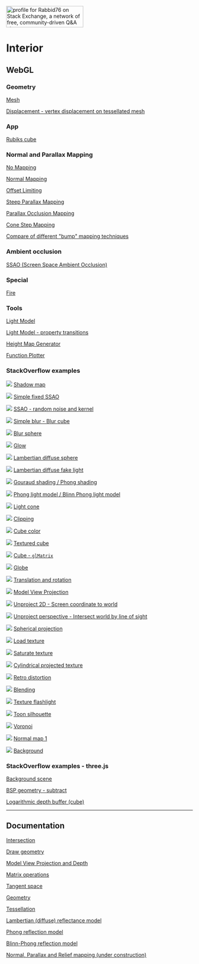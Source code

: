 <a href="https://stackexchange.com/users/7322082/rabbid76"><img src="https://stackexchange.com/users/flair/7322082.png" width="208" height="58" alt="profile for Rabbid76 on Stack Exchange, a network of free, community-driven Q&amp;A sites" title="profile for Rabbid76 on Stack Exchange, a network of free, community-driven Q&amp;A sites" /></a>

# Interior

## WebGL

### Geometry

[Mesh](https://rabbid76.github.io/graphics-snippets/html/basic/mesh.html)

[Displacement - vertex displacement on tessellated mesh](https://rabbid76.github.io/graphics-snippets/html/basic/displacement.html)

### App

[Rubiks cube](https://rabbid76.github.io/graphics-snippets/html/app/rubiks_cube.html)

### Normal and Parallax Mapping

[No Mapping](https://rabbid76.github.io/graphics-snippets/html/technique/parallax_001_no_parallax_mapping.html)

[Normal Mapping](https://rabbid76.github.io/graphics-snippets/html/technique/parallax_002_normal_mapping.html)

[Offset Limiting](https://rabbid76.github.io/graphics-snippets/html/technique/parallax_003_offset_limiting.html)

[Steep Parallax Mapping](https://rabbid76.github.io/graphics-snippets/html/technique/parallax_004_parallax_occlusion_mapping_derivative_tbn.html)

[Parallax Occlusion Mapping](https://rabbid76.github.io/graphics-snippets/html/technique/parallax_005_parallax_relief_mapping_derivative_tbn.html)

[Cone Step Mapping](https://rabbid76.github.io/graphics-snippets/html/technique/parallax_006_cone_step_mapping_derivative_tbn.html)

[Compare of different "bump" mapping techniques](https://rabbid76.github.io/graphics-snippets/html/technique/parallax_mapping.html)

### Ambient occlusion

[SSAO (Screen Space Ambient Occlusion)](https://rabbid76.github.io/graphics-snippets/html/technique/ssao.html)

### Special

[Fire](https://rabbid76.github.io/graphics-snippets/html/effect/fire.html)

### Tools

[Light Model](https://rabbid76.github.io/graphics-snippets/html/tools/light_model_view.html)

[Light Model - property transitions](https://rabbid76.github.io/graphics-snippets/html/tools/light_model_transition.html)

[Height Map Generator](https://rabbid76.github.io/graphics-snippets/html/tools/height_map_generator.html)

[Function Plotter](https://rabbid76.github.io/graphics-snippets/html/tools/function_plotter.html)

### StackOverflow examples

![](html/stackoverflow/image/shadow_map.png)
[Shadow map](https://rabbid76.github.io/graphics-snippets/html/stackoverflow/shadow_map.html)

![](html/stackoverflow/image/ssao_simple_b.png)
[Simple fixed SSAO](https://rabbid76.github.io/graphics-snippets/html/stackoverflow/ssao_simple_b.html)

![](html/stackoverflow/image/ssao_simple.png)
[SSAO - random noise and kernel](https://rabbid76.github.io/graphics-snippets/html/stackoverflow/ssao_simple.html)

![](html/stackoverflow/image/blur_cube_color.png)
[Simple blur - Blur cube](https://rabbid76.github.io/graphics-snippets/html/stackoverflow/blur_cube_color.html)

![](html/stackoverflow/image/blur_sphere_texture.png)
[Blur sphere](https://rabbid76.github.io/graphics-snippets/html/stackoverflow/blur_sphere_texture.html)

![](html/stackoverflow/image/glow.png)
[Glow](https://rabbid76.github.io/graphics-snippets/html/stackoverflow/glow.html)  

![](html/stackoverflow/image/lambertian_sphere.png)
[Lambertian diffuse sphere](https://rabbid76.github.io/graphics-snippets/html/stackoverflow/lambertian_sphere.html)

![](html/stackoverflow/image/lambertian_fake.png)
[Lambertian diffuse fake light](https://rabbid76.github.io/graphics-snippets/html/stackoverflow/lambertian_fake.html)

![](html/stackoverflow/image/gouraud_phong.png)
[Gouraud shading / Phong shading](https://rabbid76.github.io/graphics-snippets/html/stackoverflow/gouraud_phong.html)

![](html/stackoverflow/image/phong_blinnphong.png)
[Phong light model / Blinn Phong light model](https://rabbid76.github.io/graphics-snippets/html/stackoverflow/phong_blinnphong.html)

![](html/stackoverflow/image/light_cone.png)
[Light cone](https://rabbid76.github.io/graphics-snippets/html/stackoverflow/light_cone.html)

![](html/stackoverflow/image/clip_cube.png)
[Clipping](https://rabbid76.github.io/graphics-snippets/html/stackoverflow/clip_cube.html)

![](html/stackoverflow/image/cube_color.png)
[Cube color](https://rabbid76.github.io/graphics-snippets/html/stackoverflow/cube_color.html)

![](html/stackoverflow/image/cube_texture.png)
[Textured cube](https://rabbid76.github.io/graphics-snippets/html/stackoverflow/cube_texture.html)

![](html/stackoverflow/image/glMatrix_cube.png)
[Cube - `glMatrix`](https://rabbid76.github.io/graphics-snippets/html/stackoverflow/glMatrix_cube.html)

![](html/stackoverflow/image/sphere_texture.png)
[Globe](https://rabbid76.github.io/graphics-snippets/html/stackoverflow/sphere_texture.html)

![](html/stackoverflow/image/axis_rotation.png)
[Translation and rotation](https://rabbid76.github.io/graphics-snippets/html/stackoverflow/axis_rotation.html)

![](html/stackoverflow/image/model_view_projection.png)
[Model View Projection](https://rabbid76.github.io/graphics-snippets/html/stackoverflow/model_view_projection.html)

![](html/stackoverflow/image/unproject_2d.png)
[Unproject 2D - Screen coordinate to world](https://rabbid76.github.io/graphics-snippets/html/stackoverflow/unproject_2d.html)

![](html/stackoverflow/image/unproject_perspective.png)
[Unproject perspective - Intersect world by line of sight](https://rabbid76.github.io/graphics-snippets/html/stackoverflow/unproject_perspective.html)

![](html/stackoverflow/image/spherical_projection.png)
[Spherical projection](https://rabbid76.github.io/graphics-snippets/html/stackoverflow/spherical_projection.html)

![](html/stackoverflow/image/texture_load.png)
[Load texture](https://rabbid76.github.io/graphics-snippets/html/stackoverflow/texture_load.html)

![](html/stackoverflow/image/texture_saturate.png)
[Saturate texture](https://rabbid76.github.io/graphics-snippets/html/stackoverflow/texture_saturate.html)

![](html/stackoverflow/image/texture_cylindrical_projection.png)
[Cylindrical projected texture](https://rabbid76.github.io/graphics-snippets/html/stackoverflow/texture_cylindrical_projection.html)

![](html/stackoverflow/image/retro_distortion.png)
[Retro distortion](https://rabbid76.github.io/graphics-snippets/html/stackoverflow/retro_distortion.html)

![](html/stackoverflow/image/blending.png)
[Blending](https://rabbid76.github.io/graphics-snippets/html/stackoverflow/blending.html)

![](html/stackoverflow/image/texture_flashlight.png)
[Texture flashlight](https://rabbid76.github.io/graphics-snippets/html/stackoverflow/texture_flashlight.html)

![](html/stackoverflow/image/silhouette.png)
[Toon silhouette](https://rabbid76.github.io/graphics-snippets/html/stackoverflow/silhouette.html)

![](html/stackoverflow/image/voronoi.png)
[Voronoi](https://rabbid76.github.io/graphics-snippets/html/stackoverflow/voronoi.html)

![](html/stackoverflow/image/normalmap1.png)
[Normal map 1](https://rabbid76.github.io/graphics-snippets/html/stackoverflow/normalmap1.html)

![](html/stackoverflow/image/background_cube_poor_webgl.png)
[Background](https://rabbid76.github.io/graphics-snippets/html/stackoverflow/background_cube_poor_webgl.html)

### StackOverflow examples - three.js

[Background scene](https://rabbid76.github.io/graphics-snippets/html/stackoverrflow_threejs/background_scene.html)

[BSP geometry - subtract](https://rabbid76.github.io/graphics-snippets/html/stackoverrflow_threejs/geometry_bsp_subtrac.html)

[Logarithmic depth buffer (cube)](https://rabbid76.github.io/graphics-snippets/html/stackoverrflow_threejs/logarithmic_depth_cube.html)

---

## Documentation

[Intersection](https://github.com/Rabbid76/graphics-snippets/blob/master/documentation/intersection.md)

[Draw geometry](https://github.com/Rabbid76/graphics-snippets/blob/master/documentation/draw_mesh.md)

[Model View Projection and Depth](https://github.com/Rabbid76/graphics-snippets/blob/master/documentation/projection_and_depth.md)

[Matrix operations](https://github.com/Rabbid76/graphics-snippets/blob/master/documentation/matrix_operations.md)

[Tangent space](https://github.com/Rabbid76/graphics-snippets/blob/master/documentation/tangent_space.md)

[Geometry](https://github.com/Rabbid76/graphics-snippets/blob/master/documentation/geometry.md)

[Tessellation](https://github.com/Rabbid76/graphics-snippets/blob/master/documentation/tessellation.md)

[Lambertian (diffuse) reflectance model](https://github.com/Rabbid76/graphics-snippets/blob/master/documentation/light_lambertian_diffuse.md)

[Phong reflection model](https://github.com/Rabbid76/graphics-snippets/blob/master/documentation/light_phong.md)

[Blinn-Phong reflection model](https://github.com/Rabbid76/graphics-snippets/blob/master/documentation/light_blinn_phong.md)

[Normal, Parallax and Relief mapping (under construction)](https://github.com/Rabbid76/graphics-snippets/blob/master/documentation/normal_parallax_relief.md)
